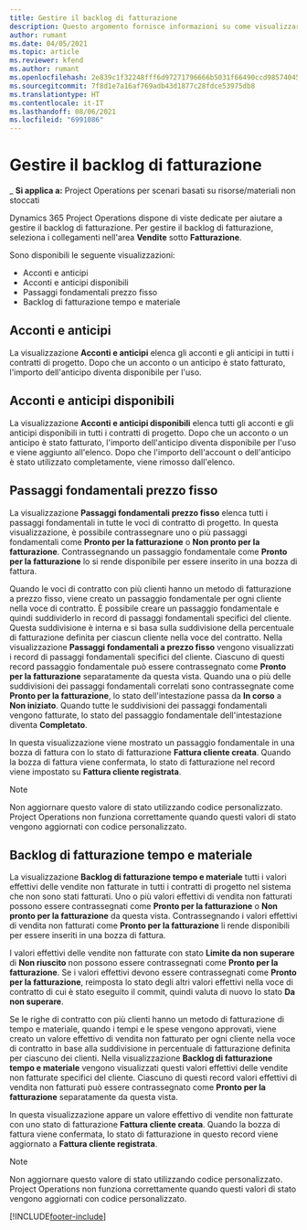 ```yaml
---
title: Gestire il backlog di fatturazione
description: Questo argomento fornisce informazioni su come visualizzare e lavorare con il backlog di fatturazione in Project Operations.
author: rumant
ms.date: 04/05/2021
ms.topic: article
ms.reviewer: kfend
ms.author: rumant
ms.openlocfilehash: 2e839c1f32248fff6d97271796666b5031f66490ccd98574045b770100bf379f
ms.sourcegitcommit: 7f8d1e7a16af769adb43d1877c28fdce53975db8
ms.translationtype: HT
ms.contentlocale: it-IT
ms.lasthandoff: 08/06/2021
ms.locfileid: "6991086"
---
```

# <a name="manage-billing-backlog"></a>Gestire il backlog di fatturazione

_ **Si applica a:** Project Operations per scenari basati su risorse/materiali non stoccati

Dynamics 365 Project Operations dispone di viste dedicate per aiutare a gestire il backlog di fatturazione. Per gestire il backlog di fatturazione, seleziona i collegamenti nell'area **Vendite** sotto **Fatturazione**. 

Sono disponibili le seguente visualizzazioni:

- Acconti e anticipi
- Acconti e anticipi disponibili
- Passaggi fondamentali prezzo fisso
- Backlog di fatturazione tempo e materiale

## <a name="retainers-and-advances"></a>Acconti e anticipi

La visualizzazione **Acconti e anticipi** elenca gli acconti e gli anticipi in tutti i contratti di progetto. Dopo che un acconto o un anticipo è stato fatturato, l'importo dell'anticipo diventa disponibile per l'uso.

## <a name="available-retainers-and-advances"></a>Acconti e anticipi disponibili

La visualizzazione **Acconti e anticipi disponibili** elenca tutti gli acconti e gli anticipi disponibili in tutti i contratti di progetto. Dopo che un acconto o un anticipo è stato fatturato, l'importo dell'anticipo diventa disponibile per l'uso e viene aggiunto all'elenco. Dopo che l'importo dell'account o dell'anticipo è stato utilizzato completamente, viene rimosso dall'elenco.

## <a name="fixed-price-milestones"></a>Passaggi fondamentali prezzo fisso

La visualizzazione **Passaggi fondamentali prezzo fisso** elenca tutti i passaggi fondamentali in tutte le voci di contratto di progetto. In questa visualizzazione, è possibile contrassegnare uno o più passaggi fondamentali come **Pronto per la fatturazione** o **Non pronto per la fatturazione**. Contrassegnando un passaggio fondamentale come **Pronto per la fatturazione** lo si rende disponibile per essere inserito in una bozza di fattura.

Quando le voci di contratto con più clienti hanno un metodo di fatturazione a prezzo fisso, viene creato un passaggio fondamentale per ogni cliente nella voce di contratto. È possibile creare un passaggio fondamentale e quindi suddividerlo in record di passaggi fondamentali specifici del cliente. Questa suddivisione è interna e si basa sulla suddivisione della percentuale di fatturazione definita per ciascun cliente nella voce del contratto. Nella visualizzazione **Passaggi fondamentali a prezzo fisso** vengono visualizzati i record di passaggi fondamentali specifici del cliente. Ciascuno di questi record passaggio fondamentale può essere contrassegnato come **Pronto per la fatturazione** separatamente da questa vista. Quando una o più delle suddivisioni dei passaggi fondamentali correlati sono contrassegnate come **Pronto per la fatturazione**, lo stato dell'intestazione passa da **In corso** a **Non iniziato**. Quando tutte le suddivisioni dei passaggi fondamentali vengono fatturate, lo stato del passaggio fondamentale dell'intestazione diventa **Completato**.

In questa visualizzazione viene mostrato un passaggio fondamentale in una bozza di fattura con lo stato di fatturazione **Fattura cliente creata**. Quando la bozza di fattura viene confermata, lo stato di fatturazione nel record viene impostato su **Fattura cliente registrata**. 

> [!NOTE] 
> Non aggiornare questo valore di stato utilizzando codice personalizzato. Project Operations non funziona correttamente quando questi valori di stato vengono aggiornati con codice personalizzato.

## <a name="time-and-material-billing-backlog"></a>Backlog di fatturazione tempo e materiale

La visualizzazione **Backlog di fatturazione tempo e materiale** tutti i valori effettivi delle vendite non fatturate in tutti i contratti di progetto nel sistema che non sono stati fatturati. Uno o più valori effettivi di vendita non fatturati possono essere contrassegnati come **Pronto per la fatturazione** o **Non pronto per la fatturazione** da questa vista. Contrassegnando i valori effettivi di vendita non fatturati come **Pronto per la fatturazione** li rende disponibili per essere inseriti in una bozza di fattura.

I valori effettivi delle vendite non fatturate con stato **Limite da non superare** di **Non riuscito** non possono essere contrassegnati come **Pronto per la fatturazione**. Se i valori effettivi devono essere contrassegnati come **Pronto per la fatturazione**, reimposta lo stato degli altri valori effettivi nella voce di contratto di cui è stato eseguito il commit, quindi valuta di nuovo lo stato **Da non superare**.

Se le righe di contratto con più clienti hanno un metodo di fatturazione di tempo e materiale, quando i tempi e le spese vengono approvati, viene creato un valore effettivo di vendita non fatturato per ogni cliente nella voce di contratto in base alla suddivisione in percentuale di fatturazione definita per ciascuno dei clienti. Nella visualizzazione **Backlog di fatturazione tempo e materiale** vengono visualizzati questi valori effettivi delle vendite non fatturate specifici del cliente. Ciascuno di questi record valori effettivi di vendita non fatturati può essere contrassegnato come **Pronto per la fatturazione** separatamente da questa vista.

In questa visualizzazione appare un valore effettivo di vendite non fatturate con uno stato di fatturazione **Fattura cliente creata**. Quando la bozza di fattura viene confermata, lo stato di fatturazione in questo record viene aggiornato a **Fattura cliente registrata**. 

> [!NOTE] 
> Non aggiornare questo valore di stato utilizzando codice personalizzato. Project Operations non funziona correttamente quando questi valori di stato vengono aggiornati con codice personalizzato.


[!INCLUDE[footer-include](../includes/footer-banner.md)]
